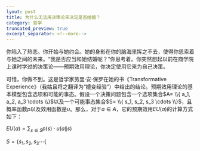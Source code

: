 ```yaml
---
lyout: post
title: 为什么无法用决策论来决定是否结婚？
category: 哲学
truncated_preview: true
excerpt_separator: <!--more-->
---
```


<head>
    <script src="https://cdn.mathjax.org/mathjax/latest/MathJax.js?config=TeX-AMS-MML_HTMLorMML" type="text/javascript"></script>
    <script type="text/x-mathjax-config">
        MathJax.Hub.Config({
            tex2jax: {
            skipTags: ['script', 'noscript', 'style', 'textarea', 'pre'],
            inlineMath: [['$','$']]
            }
        });
    </script>
</head>


你陷入了热恋。你开始与她约会。她的身影在你的脑海里挥之不去，使得你思索着与她之间的未来。“我是否应当和她结婚呢？”你思考着。你突然想起以前在商学院上课时学过的决策论——预期效用理论，你决定使用它来为自己决策。

可惜，你做不到。这是哲学家劳里·安·保罗在她的书《Transformative Experience》（我姑且将之翻译为“嬗变经验”）中给出的结论。预期效用理论的基本模型包含选项和可能的事态。假设一个决策问题包含一个选项集合$A= \\{ a_1, a_2, a_3 \cdots \\}$以及一个可能事态集合$S= \\{ s_1, s_2, s_3 \cdots \\}$，且概率函数$p$以及效用函数是$u$。那么，对于$a \in A$，它的预期效用$EU(a)$的计算方式如下：

$EU(a) = \displaystyle\sum_{s \in S}p(s) \cdot u(a \| s)$

$S= \left\{ s_1, s_2, s_3 \cdots \right\{$
